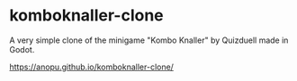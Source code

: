 # komboknaller-clone
A very simple clone of the minigame "Kombo Knaller" by Quizduell made in Godot.

https://anopu.github.io/komboknaller-clone/
